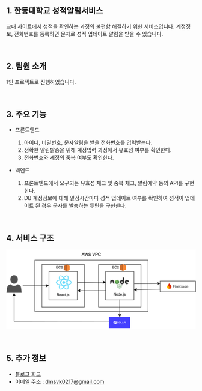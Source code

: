 ## 1. 한동대학교 성적알림서비스
교내 사이트에서 성적을 확인하는 과정의 불편함 해결하기 위한 서비스입니다. 계정정보, 전화번호를 등록하면 문자로 성적 업데이트 알림을 받을 수 있습니다.

<br>

## 2. 팀원 소개
1인 프로젝트로 진행하였습니다.

<br>

## 3. 주요 기능
* 프론트엔드
  1. 아이디, 비밀번호, 문자알림을 받을 전화번호를 입력받는다.
  2. 정확한 알림발송을 위해 계정입력 과정에서 유효성 여부를 확인한다.
  3. 전화번호와 계정의 중복 여부도 확인한다.

* 백엔드
  1. 프론트엔드에서 요구되는 유효성 체크 및 중복 체크, 알림예약 등의 API를 구현한다.
  2. DB 계정정보에 대해 일정시간마다 성적 업데이트 여부를 확인하여 성적이 업데이트 된 경우 문자를 발송하는 루틴을 구현한다.

<br>

## 4. 서비스 구조
![](https://github.com/dmsvk0217/Grade-Notificater/blob/main/notification_structure.png)

<br>

## 5. 추가 정보
- [블로그 회고](https://dmsvk01.tistory.com/193)
- 이메일 주소 : dmsvk0217@gmail.com

